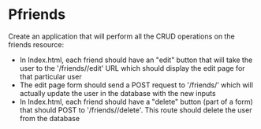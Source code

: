# Pfriends
Create an application that will perform all the CRUD operations on the friends resource:

- In Index.html, each friend should have an "edit" button that will take the user to the '/friends/<id>/edit' URL which should display the edit page for that particular user
- The edit page form should send a POST request to '/friends/<id>' which will actually update the user in the database with the new inputs
- In Index.html, each friend should have a "delete" button (part of a form) that should POST to '/friends/<id>/delete'. This route should delete the user from the database
